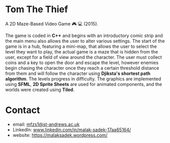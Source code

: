 # Tom The Thief
A 2D Maze-Based Video Game 🎮 💻 (2015).

The game is coded in **C++** and begins with an introductory comic strip and the main menu also allows the user to alter various settings. The start of the game is in a hub, featuring a mini-map, that allows the user to select the level they want to play, the actual game is a maze that is hidden from the user, except for a field of view around the character. The user must collect coins and a key to open the door and escape the level, however enemies begin chasing the character once they reach a certain threshold distance from them and will follow the character using **Djiksta's shortest path algorithm**. The levels progress in difficulty. The graphics are implemented using **SFML**, **2D Sprite Sheets** are used for animated components, and the worlds were created using **Tiled**.

# Contact

* email: mfzs1@st-andrews.ac.uk
* LinkedIn: www.linkedin.com/in/malak-sadek-17aa65164/
* website: https://malaksadek.wordpress.com/
